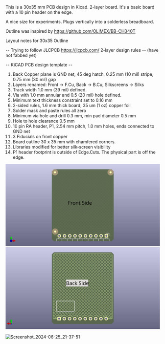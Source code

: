 This is a 30x35 mm PCB design in Kicad. 2-layer board. It's a basic board with a 10 pin header on the edge.

A nice size for experiments. Plugs vertically into a solderless breadboard.  

Outline was inspired by https://github.com/OLIMEX/BB-CH340T

Layout notes for 30x35 Outline

-- Trying to follow JLCPCB https://jlcpcb.com/ 2-layer design rules -- (have not fabbed yet)

-- KiCAD PCB design template --

1. Back Copper plane is GND net, 45 deg hatch, 0.25 mm (10 mil) stripe, 0.75 mm (30 mil) gap
2. Layers renamed:  Front -> F.Cu, Back -> B.Cu, Silkscreens -> Silks
3. Track width 1.0 mm (39 mil) defined.
4. Via with 1.0 mm annular and 0.5 (20 mil) hole defined.
5. Minimum text thickness constraint set to 0.16 mm
6. 2-sided rules, 1.6 mm thick board, 35 um (1 oz) copper foil
7. Solder mask and paste rules all zero
8. Minimum via hole and drill 0.3 mm, min pad diameter 0.5 mm
9. Hole to hole clearance 0.5 mm
10. 10 pin RA header, P1, 2.54 mm pitch, 1.0 mm holes, ends connected to GND net
11. 3 Fiducials on front copper
12. Board outline 30 x 35 mm with chamfered corners.
13. Libraries modified for better silk-screen visibility
14. P1 header footprint is outside of Edge.Cuts. The physical part is off the edge.

![30x35_outline2f](https://github.com/bobu01/30x35_outline/blob/main/30x35_outline2f.jpg)
![30x35_outline2b](https://github.com/bobu01/30x35_outline/blob/main/30x35_outline2b.jpg)

![Screenshot_2024-06-25_21-37-51](https://github.com/bobu01/30x35_outline/assets/92656071/4345aeee-d3de-411c-95e7-96fa2977106c)
